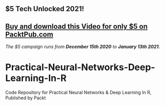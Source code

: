 ## $5 Tech Unlocked 2021!
[Buy and download this Video for only $5 on PacktPub.com](https://www.packtpub.com/product/practical-neural-networks-and-deep-learning-in-r-video/9781839219429)
-----
*The $5 campaign         runs from __December 15th 2020__ to __January 13th 2021.__*

# Practical-Neural-Networks-Deep-Learning-In-R
Code Repository for Practical Neural Networks &amp; Deep Learning In R, Published by Packt
